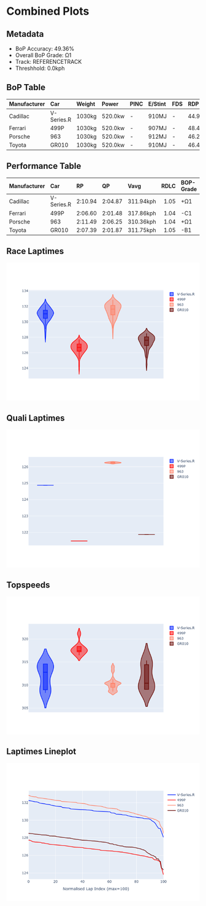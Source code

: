 # Combined Plots

## Metadata

- BoP Accuracy: 49.36%
- Overall BoP Grade: Ω1
- Track: REFERENCETRACK
- Threshhold: 0.0kph

## BoP Table
| Manufacturer   | Car        | Weight   | Power   | PINC   | E/Stint   | FDS   | RDP    | QDP    | TDP   |
|:---------------|:-----------|:---------|:--------|:-------|:----------|:------|:-------|:-------|:------|
| Cadillac       | V-Series.R | 1030kg   | 520.0kw | -      | 910MJ     | -     | 44.92% | 25.00% | 7.98% |
| Ferrari        | 499P       | 1030kg   | 520.0kw | -      | 907MJ     | -     | 48.43% | 25.00% | 3.21% |
| Porsche        | 963        | 1030kg   | 520.0kw | -      | 912MJ     | -     | 46.26% | 50.00% | 7.18% |
| Toyota         | GR010      | 1030kg   | 520.0kw | -      | 910MJ     | -     | 46.44% | 50.00% | 3.26% |

## Performance Table
| Manufacturer   | Car        | RP      | QP      | Vavg      |   RDLC | BOP-Grade   | Match   |
|:---------------|:-----------|:--------|:--------|:----------|-------:|:------------|:--------|
| Cadillac       | V-Series.R | 2:10.94 | 2:04.87 | 311.94kph |   1.05 | +Ω1         | 20.24%  |
| Ferrari        | 499P       | 2:06.60 | 2:01.48 | 317.86kph |   1.04 | -C1         | 75.61%  |
| Porsche        | 963        | 2:11.49 | 2:06.25 | 310.36kph |   1.04 | +Ω1         | 11.80%  |
| Toyota         | GR010      | 2:07.39 | 2:01.87 | 311.75kph |   1.05 | -B1         | 89.78%  |

## Race Laptimes
![Race Laptimes](images/race_violin.png)

## Quali Laptimes
![Quali Laptimes](images/quali_violin.png)

## Topspeeds
![Topspeeds](images/topspeed_violin.png)

## Laptimes Lineplot
![Laptimes Lineplot](images/laptime_line.png)

